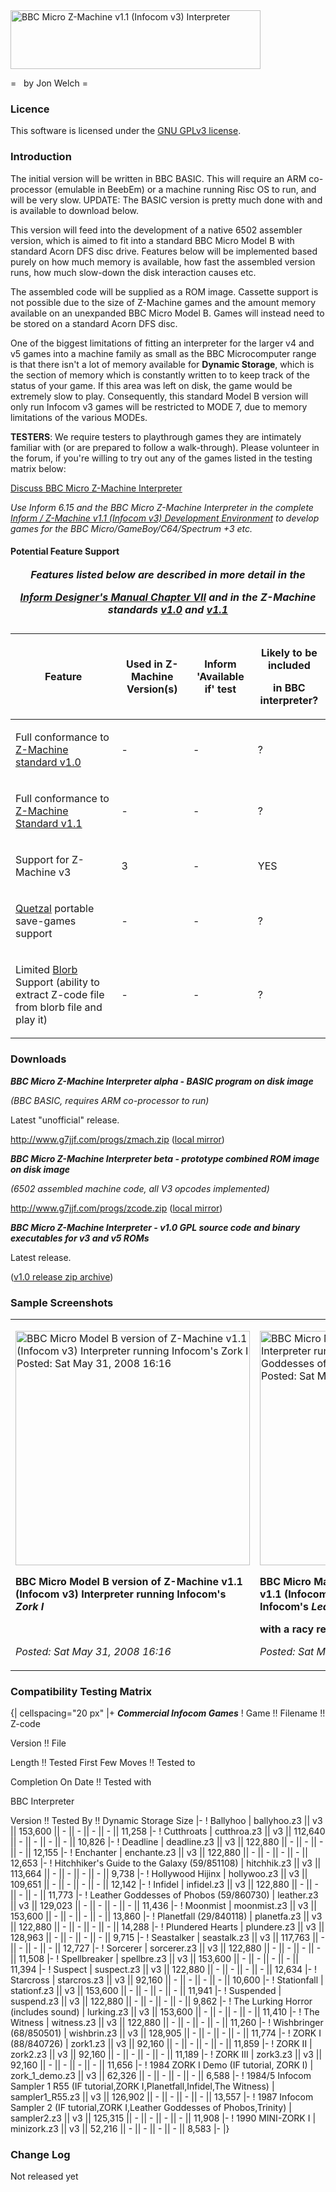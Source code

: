 <img src="z-machineinterpreterv3logo.png" title="fig:BBC Micro Z-Machine v1.1 (Infocom v3) Interpreter" alt="BBC Micro Z-Machine v1.1 (Infocom v3) Interpreter" width="400" height="94" />

=   by Jon Welch =

### Licence

This software is licensed under the [GNU GPLv3 license](http://en.wikipedia.org/wiki/GNU_General_Public_License).

### Introduction

The initial version will be written in BBC BASIC. This will require an ARM co-processor (emulable in BeebEm) or a machine running Risc OS to run, and will be very slow. UPDATE: The BASIC version is pretty much done with and is available to download below.

This version will feed into the development of a native 6502 assembler version, which is aimed to fit into a standard BBC Micro Model B with standard Acorn DFS disc drive. Features below will be implemented based purely on how much memory is available, how fast the assembled version runs, how much slow-down the disk interaction causes etc.

The assembled code will be supplied as a ROM image. Cassette support is not possible due to the size of Z-Machine games and the amount memory available on an unexpanded BBC Micro Model B. Games will instead need to be stored on a standard Acorn DFS disc.

One of the biggest limitations of fitting an interpreter for the larger v4 and v5 games into a machine family as small as the BBC Microcomputer range is that there isn't a lot of memory available for **Dynamic Storage**, which is the section of memory which is constantly written to to keep track of the status of your game. If this area was left on disk, the game would be extremely slow to play. Consequently, this standard Model B version will only run Infocom v3 games will be restricted to MODE 7, due to memory limitations of the various MODEs.

**TESTERS**: We require testers to playthrough games they are intimately familiar with (or are prepared to follow a walk-through). Please volunteer in the forum, if you're willing to try out any of the games listed in the testing matrix below:

[Discuss BBC Micro Z-Machine Interpreter](http://www.retrosoftware.co.uk/forum/viewforum.php?f=30)

_Use Inform 6.15 and the BBC Micro Z-Machine Interpreter in the complete [Inform / Z-Machine v1.1 (Infocom v3) Development Environment](BBC_Micro_Z-Machine_Interpreter_informz3 "wikilink") to develop games for the BBC Micro/GameBoy/C64/Spectrum +3 etc._

#### Potential Feature Support

<table>

<caption><strong><em>Features listed below are described in more detail in the<br />

<a href="http://www.inform-fiction.org/manual/html/s42.html">Inform Designer's Manual Chapter VII</a> and in the Z-Machine standards <a href="http://www.inform-fiction.org/zmachine/standards/z1point0/index.html">v1.0</a> and <a href="http://ifarchive.heanet.ie/if-archive/infocom/interpreters/specification/ZSpec11.txt">v1.1</a></em></strong></caption>

<thead>

<tr class="header">

<th><p>Feature</p></th>

<th><p>Used in Z-Machine Version(s)</p></th>

<th><p>Inform 'Available if' test</p></th>

<th><p>Likely to be included<br />

in BBC interpreter?</p></th>

</tr>

</thead>

<tbody>

<tr class="odd">

<td><p>Full conformance to <a href="http://www.inform-fiction.org/zmachine/standards/z1point0/index.html">Z-Machine standard v1.0</a></p></td>

<td><p>-</p></td>

<td><p>-</p></td>

<td><p>?</p></td>

</tr>

<tr class="even">

<td><p>Full conformance to <a href="http://ifarchive.heanet.ie/if-archive/infocom/interpreters/specification/ZSpec11.txt">Z-Machine Standard v1.1</a></p></td>

<td><p>-</p></td>

<td><p>-</p></td>

<td><p>?</p></td>

</tr>

<tr class="odd">

<td><p>Support for Z-Machine v3</p></td>

<td><p>3</p></td>

<td><p>-</p></td>

<td><p>YES</p></td>

</tr>

<tr class="even">

<td><p><a href="http://www.inform-fiction.org/zmachine/standards/quetzal/index.html">Quetzal</a> portable save-games support</p></td>

<td><p>-</p></td>

<td><p>-</p></td>

<td><p>?</p></td>

</tr>

<tr class="odd">

<td><p>Limited <a href="http://www.eblong.com/zarf/blorb/">Blorb</a> Support (ability to extract Z-code file from blorb file and play it)</p></td>

<td><p>-</p></td>

<td><p>-</p></td>

<td><p>?</p></td>

</tr>

<tr class="even">

</tr>

</tbody>

</table>

### Downloads

**_BBC Micro Z-Machine Interpreter alpha - BASIC program on disk image_**

_(BBC BASIC, requires ARM co-processor to run)_

Latest "unofficial" release.

<http://www.g7jjf.com/progs/zmach.zip> ([local mirror](./images/Zmach.zip "wikilink"))

**_BBC Micro Z-Machine Interpreter beta - prototype combined ROM image on disk image_**

_(6502 assembled machine code, all V3 opcodes implemented)_

<http://www.g7jjf.com/progs/zcode.zip> ([local mirror](./images/Zcode.zip "wikilink"))

**_BBC Micro Z-Machine Interpreter - v1.0 GPL source code and binary executables for v3 and v5 ROMs_**

Latest release.

([v1.0 release zip archive](./images/Bbcmicroz-machineinterpreter-1.0.zip "wikilink"))

### Sample Screenshots

<table>

<tbody>

<tr class="odd">

<td><p><img src="BBCModelBZMachineInterpreter-zorkIz3.png" title="fig:BBC Micro Model B version of Z-Machine v1.1 (Infocom v3) Interpreter running Infocom&#39;s Zork I Posted: Sat May 31, 2008 16:16" alt="BBC Micro Model B version of Z-Machine v1.1 (Infocom v3) Interpreter running Infocom&#39;s Zork I Posted: Sat May 31, 2008 16:16" width="375" /><br />

<strong>BBC Micro Model B version of Z-Machine v1.1 (Infocom v3) Interpreter running Infocom's <em>Zork I</em></strong><br />

<br />

<em>Posted: Sat May 31, 2008 16:16</em><br />

</p></td>

<td><p><img src="BBCMasterZMachineInterpreter-leatherz3.png" title="fig:BBC Micro Master 128 version of Z-Machine Interpreter running Infocom&#39;s Leather Goddesses of Phobos with a racy red font colour Posted: Sat May 31, 2008 16:18" alt="BBC Micro Master 128 version of Z-Machine Interpreter running Infocom&#39;s Leather Goddesses of Phobos with a racy red font colour Posted: Sat May 31, 2008 16:18" width="375" /><br />

<strong>BBC Micro Master 128 version of Z-Machine v1.1 (Infocom v3) Interpreter running Infocom's <em>Leather Goddesses of Phobos</em><br />

with a racy red font colour</strong><br />

<em>Posted: Sat May 31, 2008 16:18</em><br />

</p></td>

</tr>

</tbody>

</table>

### Compatibility Testing Matrix

{| cellspacing="20 px" |+ **_Commercial Infocom Games_** ! Game !! Filename !! Z-code

Version !! File

Length !! Tested First Few Moves !! Tested to

Completion On Date !! Tested with

BBC Interpreter

Version !! Tested By !! Dynamic Storage Size |- ! Ballyhoo | ballyhoo.z3 || v3 || 153,600 || - || - || - || - || 11,258 |- ! Cutthroats | cutthroa.z3 || v3 || 112,640 || - || - || - || - || 10,826 |- ! Deadline | deadline.z3 || v3 || 122,880 || - || - || - || - || 12,155 |- ! Enchanter | enchante.z3 || v3 || 122,880 || - || - || - || - || 12,653 |- ! Hitchhiker's Guide to the Galaxy (59/851108) | hitchhik.z3 || v3 || 113,664 || - || - || - || - || 9,738 |- ! Hollywood Hijinx | hollywoo.z3 || v3 || 109,651 || - || - || - || - || 12,142 |- ! Infidel | infidel.z3 || v3 || 122,880 || - || - || - || - || 11,773 |- ! Leather Goddesses of Phobos (59/860730) | leather.z3 || v3 || 129,023 || - || - || - || - || 11,436 |- ! Moonmist | moonmist.z3 || v3 || 153,600 || - || - || - || - || 13,860 |- ! Planetfall (29/840118) | planetfa.z3 || v3 || 122,880 || - || - || - || - || 14,288 |- ! Plundered Hearts | plundere.z3 || v3 || 128,963 || - || - || - || - || 9,715 |- ! Seastalker | seastalk.z3 || v3 || 117,763 || - || - || - || - || 12,727 |- ! Sorcerer | sorcerer.z3 || v3 || 122,880 || - || - || - || - || 11,508 |- ! Spellbreaker | spellbre.z3 || v3 || 153,600 || - || - || - || - || 11,394 |- ! Suspect | suspect.z3 || v3 || 122,880 || - || - || - || - || 12,634 |- ! Starcross | starcros.z3 || v3 || 92,160 || - || - || - || - || 10,600 |- ! Stationfall | stationf.z3 || v3 || 153,600 || - || - || - || - || 11,941 |- ! Suspended | suspend.z3 || v3 || 122,880 || - || - || - || - || 9,862 |- ! The Lurking Horror (includes sound) | lurking.z3 || v3 || 153,600 || - || - || - || - || 11,410 |- ! The Witness | witness.z3 || v3 || 122,880 || - || - || - || - || 11,260 |- ! Wishbringer (68/850501) | wishbrin.z3 || v3 || 128,905 || - || - || - || - || 11,774 |- ! ZORK I (88/840726) | zork1.z3 || v3 || 92,160 || - || - || - || - || 11,859 |- ! ZORK II | zork2.z3 || v3 || 92,160 || - || - || - || - || 11,189 |- ! ZORK III | zork3.z3 || v3 || 92,160 || - || - || - || - || 11,656 |- ! 1984 ZORK I Demo (IF tutorial, ZORK I) | zork_1_demo.z3 || v3 || 62,326 || - || - || - || - || 6,588 |- ! 1984/5 Infocom Sampler 1 R55 (IF tutorial,ZORK I,Planetfall,Infidel,The Witness) | sampler1_R55.z3 || v3 || 126,902 || - || - || - || - || 13,557 |- ! 1987 Infocom Sampler 2 (IF tutorial,ZORK I,Leather Goddesses of Phobos,Trinity) | sampler2.z3 || v3 || 125,315 || - || - || - || - || 11,908 |- ! 1990 MINI-ZORK I | minizork.z3 || v3 || 52,216 || - || - || - || - || 8,583 |- |}

### Change Log

Not released yet
